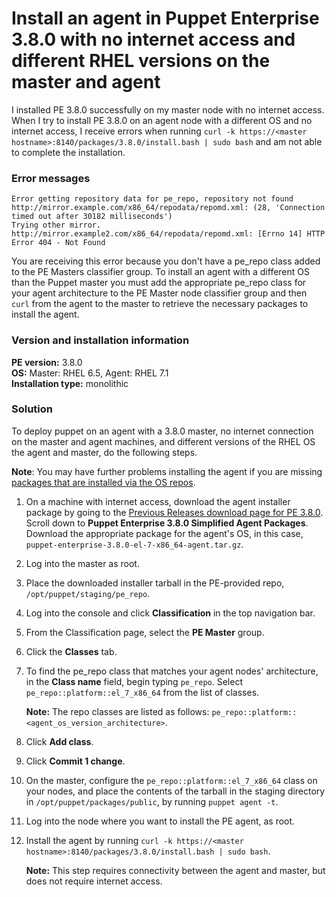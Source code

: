 # Install an agent in Puppet Enterprise 3.8.0 with no internet access and different RHEL versions on the master and agent
<p>I installed PE 3.8.0 successfully on my master node with no internet access. When I try to install PE 3.8.0 on an agent node with a different OS and no internet access, I receive errors when running <code>curl -k https://&lt;master hostname&gt;:8140/packages/3.8.0/install.bash | sudo bash</code> and am not able to complete the installation.</p>
<h3 id="error-messages">Error messages</h3>
<p><code>Error getting repository data for pe_repo, repository not found</code><br><code>http://mirror.example.com/x86_64/repodata/repomd.xml: (28, 'Connection timed out after 30182 milliseconds')</code><br><code>Trying other mirror.</code><br><code>http://mirror.example2.com/x86_64/repodata/repomd.xml: [Errno 14] HTTP Error 404 - Not Found</code></p>
<p>You are receiving this error because you don't have a pe_repo class added to the PE Masters classifier group. To install an agent with a different OS than the Puppet master you must add the appropriate pe_repo class for your agent architecture to the PE Master node classifier group and then <code>curl</code> from the agent to the master to retrieve the necessary packages to install the agent.</p>
<h3 id="version-and-installation-information">Version and installation information</h3>
<p><strong>PE version:</strong> 3.8.0<br><strong>OS:</strong> Master: RHEL 6.5, Agent: RHEL 7.1<br><strong>Installation type:</strong> monolithic</p>
<h3 id="solution">Solution</h3>
<p>To deploy puppet on an agent with a 3.8.0 master, no internet connection on the master and agent machines, and different versions of the RHEL OS the agent and master, do the following steps.</p>
<p><strong>Note</strong>: You may have further problems installing the agent if you are missing <a href="https://github.com/puppetlabs/docs-archive/blob/main/pe/3.8/install_system_requirements.markdown#rhel">packages that are installed via the OS repos</a>.</p>
<ol style="list-style-type: decimal;">
<li>
<p>On a machine with internet access, download the agent installer package by going to the <a href="https://puppet.com/misc/pe-files/previous-releases/3.8.0/">Previous Releases download page for PE 3.8.0</a>. Scroll down to <strong>Puppet Enterprise 3.8.0 Simplified Agent Packages</strong>. Download the appropriate package for the agent's OS, in this case, <code>puppet-enterprise-3.8.0-el-7-x86_64-agent.tar.gz</code>.</p>
</li>
<li>
<p>Log into the master as root.</p>
</li>
<li>
<p>Place the downloaded installer tarball in the PE-provided repo, <code>/opt/puppet/staging/pe_repo</code>.</p>
</li>
<li>
<p>Log into the console and click <strong>Classification</strong> in the top navigation bar.</p>
</li>
<li>
<p>From the Classification page, select the <strong>PE Master</strong> group.</p>
</li>
<li>
<p>Click the <strong>Classes</strong> tab.</p>
</li>
<li>
<p>To find the pe_repo class that matches your agent nodes' architecture, in the <strong>Class name</strong> field, begin typing <code>pe_repo</code>. Select <code>pe_repo::platform::el_7_x86_64</code> from the list of classes.</p>
<p><strong>Note:</strong> The repo classes are listed as follows: <code>pe_repo::platform::&lt;agent_os_version_architecture&gt;</code>.</p>
</li>
<li>
<p>Click <strong>Add class</strong>.</p>
</li>
<li>
<p>Click <strong>Commit 1 change</strong>.</p>
</li>
<li>
<p>On the master, configure the <code>pe_repo::platform::el_7_x86_64</code> class on your nodes, and place the contents of the tarball in the staging directory in <code>/opt/puppet/packages/public</code>, by running <code>puppet agent -t</code>.</p>
</li>
<li>
<p>Log into the node where you want to install the PE agent, as root.</p>
</li>
<li>
<p>Install the agent by running <code>curl -k https://&lt;master hostname&gt;:8140/packages/3.8.0/install.bash | sudo bash</code>.</p>
<p><strong>Note:</strong> This step requires connectivity between the agent and master, but does not require internet access.</p>
</li>
</ol>
